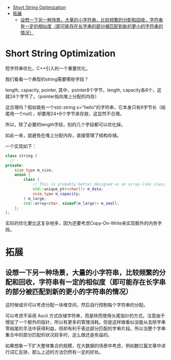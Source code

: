 -   [Short String
    Optimization](#short-string-optimization)
-   [拓展](#拓展)
    -   [设想一下另一种场景，大量的小字符串，比较频繁的分配和回收，字符串有一定的相似度（即可能存在长字串的部分被匹配到新的更小的字符串的情况）](#设想一下另一种场景大量的小字符串比较频繁的分配和回收字符串有一定的相似度即可能存在长字串的部分被匹配到新的更小的字符串的情况)

# Short String Optimization

短字符串优化，C++引入的一个重要优化。

我们看看一个典型的string需要哪些字段？

length, capacity, pointer, 其中，pointer8个字节，length,
capacity各8个，这就24个字节了。（pointer指向堆上分配的内存）

这合理吗？假如我有一个std::string
s=\"hello\"的字符串，它本身只有6字节长（结尾用一个null），却要用24+6个字节来存放，这显然不合理。

所以，除了必要的length字段，别的几个字段都可以优化掉。

如此一来，就避免在堆上分配内存，直接管理了结构存储。

一个实现如下：

``` cpp
class string {
  //
private:
    size_type m_size;
    union {
        class {
            // This is probably better designed as an array-like class
            std::unique_ptr<char[]> m_data;
            size_type m_capacity;
        } m_large;
        std::array<char, sizeof(m_large)> m_small;
    };
};
```

实际的优化要比这复杂地多，因为还要考虑Copy-On-Write来实现额外的内务字段。

# 拓展

## 设想一下另一种场景，大量的小字符串，比较频繁的分配和回收，字符串有一定的相似度（即可能存在长字串的部分被匹配到新的更小的字符串的情况）

这时候或许可以考虑分配一块堆空间，然后自行控制每个字符串的分配。

可以考虑不采用 Ascii
方式存储字符串，而是转而使用头尾指针的方式。注意由于增加了一个额外的指针，所以有更多的管理消耗。但是这样做看似没能从去除字串零结尾的手法中获得利益，但却有利于表达部分匹配的字串片段。所以当整个字串集合中的部分匹配的状况较多时，这么做还是有益的。

如果想象一下扩大整体集合的规模，在大数据的场景中考虑，例如数亿篇文章中进行词汇反排，那么上述的方法仍然有一定的好处。
